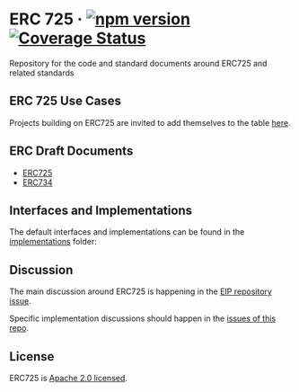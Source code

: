 # ERC 725 &middot; [![npm version](https://img.shields.io/npm/v/@erc725/smart-contracts.svg?style=flat)](https://www.npmjs.com/package/@erc725/smart-contracts) [![Coverage Status](https://coveralls.io/repos/github/ERC725Alliance/ERC725/badge.svg?branch=develop)](https://coveralls.io/github/ERC725Alliance/ERC725?branch=develop)

Repository for the code and standard documents around ERC725 and related standards

## ERC 725 Use Cases

Projects building on ERC725 are invited to add themselves to the table [here](https://github.com/ERC725Alliance/ERC725/blob/master/docs/use-cases.md).

## ERC Draft Documents

- [ERC725](https://github.com/ERC725Alliance/ERC725/blob/master/docs/ERC-725.md)
- [ERC734](https://github.com/ERC725Alliance/ERC725/blob/master/docs/ERC-734.md)

## Interfaces and Implementations

The default interfaces and implementations can be found in the [implementations](https://github.com/ERC725Alliance/ERC725/tree/master/implementations) folder:

## Discussion

The main discussion around ERC725 is happening in the [EIP repository issue](https://github.com/ethereum/EIPs/issues/725).

Specific implementation discussions should happen in the [issues of this repo](https://github.com/ERC725Alliance/ERC725/issues).

## License

ERC725 is [Apache 2.0 licensed](./LICENSE).
